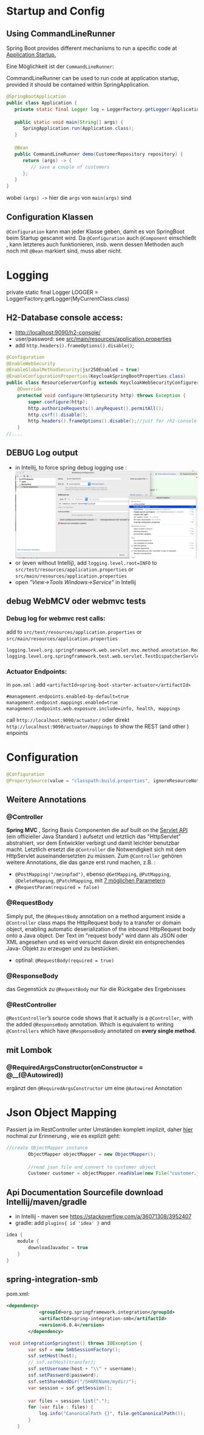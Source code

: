# Startup and Config
## Using CommandLineRunner
Spring Boot provides different mechanisms to run a specific code at [Application Startup.](https://medium.com/@cancerian0684/run-method-on-application-startup-in-spring-boot-37aa5e82c948)

Eine Möglichkeit ist der `CommandLineRunner`:

CommandLineRunner can be used to run code at application startup, provided it should be contained within SpringApplication.
```Java
@SpringBootApplication
public class Application {
   private static final Logger log = LoggerFactory.getLogger(Application.class);

   public static void main(String[] args) {
      SpringApplication.run(Application.class);
   }

   @Bean
   public CommandLineRunner demo(CustomerRepository repository) {
      return (args) -> {
         // save a couple of customers
      };
   }
}
```
wobei `(args) ->` hier die `args` von `main(args)` sind
## Configuration Klassen
`@Configuration` kann man jeder Klasse geben, damit es von SpringBoot beim Startup gescannt wird. 
Da `@Configuration` auch `@Component` einschließt , kann letzteres auch funktionieren, insb. wenn dessen Methoden auch noch mit `@Bean` markiert sind, muss aber nicht.
# Logging
private static final Logger LOGGER = LoggerFactory.getLogger(MyCurrentClass.class)

## H2-Database console access:
* [http://localhost:9090/h2-console/](http://localhost:9090/h2-console/) 
* user/password: see [src/main/resources/application.properties](src/main/resources/application.properties)
* add `http.headers().frameOptions().disable()`;

```java
@Configuration
@EnableWebSecurity
@EnableGlobalMethodSecurity(jsr250Enabled = true)
@EnableConfigurationProperties(KeycloakSpringBootProperties.class)
public class ResourceServerConfig extends KeycloakWebSecurityConfigurerAdapter {
    @Override
    protected void configure(HttpSecurity http) throws Exception {
        super.configure(http);
        http.authorizeRequests().anyRequest().permitAll();
        http.csrf().disable();
        http.headers().frameOptions().disable();//just for /h2-console
    }
//....
```

## DEBUG Log output
* in Intellij, to force spring debug logging use : ![assets/Intellij_debug_log.png](assets/Intellij_debug_log.png)
* or (even without Intellij), add `logging.level.root=INFO` to `src/test/resources/application.properties` or `src/main/resources/application.properties`
* open  *"View->Tools Windows->Service"* in Intellij

## debug WebMCV oder webmvc tests
### Debug log for webmvc rest calls:
add  to `src/test/resources/application.properties` or `src/main/resources/application.properties`
```properties
logging.level.org.springframework.web.servlet.mvc.method.annotation.RequestMappingHandlerMapping=trace
logging.level.org.springframework.test.web.servlet.TestDispatcherServlet=trace
```

### Actuator Endpoints:
in `pom.xml` : add `<artifactId>spring-boot-starter-actuator</artifactId>`
```properties
#management.endpoints.enabled-by-default=true
management.endpoint.mappings.enabled=true
management.endpoints.web.exposure.include=info, health, mappings
```
call `http://localhost:9090/actuator/` oder direkt `http://localhost:9090/actuator/mappings` to show the REST (and other ) enpoints 


# Configuration
```java
@Configuration
@PropertySource(value = "classpath:build.properties", ignoreResourceNotFound = false)
```

## Weitere Annotations
### @Controller
**Spring MVC** , Spring Basis Componenten die auf built on the [Servlet API](https://javaee.github.io/servlet-spec/downloads/servlet-4.0/servlet-4_0_FINAL.pdf) (ein offizieller Java Standard ) aufsetzt und letztlich das "HttpServlet" abstrahiert, vor dem Entwickler verbirgt und damit leichter benutzbar macht.
Letztlich ersetzt die `@Controller` die Notwendigkeit sich mit dem  HttpServlet auseinandersetzten zu müssen.
Zum `@Controller` gehören weitere Annotations, die das ganze erst rund machen, z.B. :
* `@PostMapping("/meinpfad")`, ebenso `@GetMapping`, `@PutMapping`, `@DeleteMapping`, `@PatchMapping`, mit [7 möglichen Parametern](https://docs.spring.io/spring-framework/docs/current/javadoc-api/org/springframework/web/bind/annotation/PostMapping.html)
* `@RequestParam(required = false) `
### @RequestBody
Simply put, the `@RequestBody` annotation on a method argument inside a `@Controller` class maps the HttpRequest body to a transfer or domain object, enabling automatic deserialization of the inbound HttpRequest body onto a Java object. Der Text im "request body" wird dann als JSON oder XML angesehen und es wird versucht davon direkt ein entsprechendes Java- Objekt zu erzeugen und zu bestücken.
* optinal: `@RequestBody(required = true)`
### @ResponseBody
das Gegenstück zu `@RequestBody` nur für die Rückgabe des Ergebnisses 
### @RestController
`@RestController`’s source code shows that it actually is a `@Controller`, with the added `@ResponseBody` annotation. Which is equivalent to writing `@Controllers` which have `@ResponseBody` annotated on **every single method**.

## mit Lombok
### @RequiredArgsConstructor(onConstructor = @__(@Autowired))
ergänzt den `@RequiredArgsConstructor` um eine `@Autowired` Annotation
# Json Object Mapping
Passiert ja im RestController unter Umständen komplett implizit, daher [hier](https://attacomsian.com/blog/processing-json-spring-boot) nochmal zur Erinnerung , wie es explizit geht:
```java
//create ObjectMapper instance
        ObjectMapper objectMapper = new ObjectMapper();

        //read json file and convert to customer object
        Customer customer = objectMapper.readValue(new File("customer.json"), Customer.class);
``` 
## Api Documentation Sourcefile download Intellij/maven/gradle
- in Intellij - maven see https://stackoverflow.com/a/36071308/3952407
- gradle: add `plugins{ id 'idea' }` and 
```groovy   
idea {
    module {
        downloadJavadoc = true
    }
}
```

## spring-integration-smb
pom.xml:
```xml
<dependency>
            <groupId>org.springframework.integration</groupId>
            <artifactId>spring-integration-smb</artifactId>
            <version>6.0.4</version>
        </dependency>
```



```java
 void integrationSpringtest() throws IOException {
        var ssf = new SmbSessionFactory(); 
        ssf.setHost(host);
        // ssf.setHost(transfer);
        ssf.setUsername(host + "\\" + username);
        ssf.setPassword(password);
        ssf.setShareAndDir("/SHAREName/mydir/"); 
        var session = ssf.getSession();

        var files = session.list(".");
        for (var file : files) {
            log.info("CanonicalPath {}", file.getCanonicalPath());
        }
    }
```

